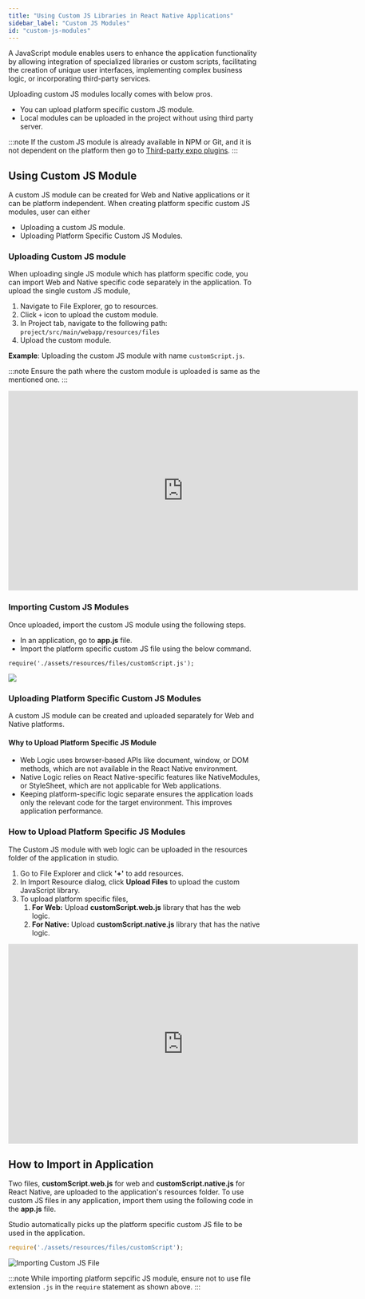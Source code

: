 ```yaml
---
title: "Using Custom JS Libraries in React Native Applications"
sidebar_label: "Custom JS Modules"
id: "custom-js-modules"
---
```


A JavaScript module enables users to enhance the application functionality by allowing integration of specialized libraries or custom scripts, facilitating the creation of unique user interfaces, implementing complex business logic, or incorporating third-party services.

Uploading custom JS modules locally comes with below pros.

- You can upload platform specific custom JS module.
- Local modules can be uploaded in the project without using third party server. 

:::note
If the custom JS module is already available in NPM or Git, and it is not dependent on the platform then go to [Third-party expo plugins](/learn/react-native/third-party-expo-plugins/).
:::

## Using Custom JS Module

A custom JS module can be created for Web and Native applications or it can be platform independent. When creating platform specific custom JS modules, user can either

- Uploading a custom JS module.
- Uploading Platform Specific Custom JS Modules.

### Uploading Custom JS module

When uploading single JS module which has platform specific code, you can import Web and Native specific code separately in the application. To upload the single custom JS module, 

1. Navigate to File Explorer, go to resources.
2. Click `+` icon to upload the custom module.
3. In Project tab, navigate to the following path: `project/src/main/webapp/resources/files`
4. Upload the custom module.

**Example**: Uploading the custom JS module with name `customScript.js`.

:::note
Ensure the path where the custom module is uploaded is same as the mentioned one.
:::


<iframe width="700px" height="400px" src="https://embed.app.guidde.com/playbooks/tXtEv6RDtJhz4dsgKDY8JE" title="Guide to upload custom js module " frameborder="0" allowfullscreen ></iframe>


### Importing Custom JS Modules

Once uploaded, import the custom JS module using the following steps.

- In an application, go to **app.js** file.
- Import the platform specific custom JS file using the below command.

`require('./assets/resources/files/customScript.js');`

![](/learn/assets/importing-single-custom-module.png)

### Uploading Platform Specific Custom JS Modules

A custom JS module can be created and uploaded separately for Web and Native platforms.

#### Why to Upload Platform Specific JS Module

- Web Logic uses browser-based APIs like document, window, or DOM methods, which are not available in the React Native environment.
- Native Logic relies on React Native-specific features like NativeModules, or StyleSheet, which are not applicable for Web applications.
- Keeping platform-specific logic separate ensures the application loads only the relevant code for the target environment. This improves application performance.

### How to Upload Platform Specific JS Modules

The Custom JS module with web logic can be uploaded in the resources folder of the application in studio.

1. Go to File Explorer and click **'+'** to add resources.
2. In Import Resource dialog, click **Upload Files** to upload the custom JavaScript library.
3. To upload platform specific files,
   1. **For Web:** Upload **customScript.web.js** library that has the web logic.
   2. **For Native:** Upload **customScript.native.js** library that has the native logic.

<iframe width="700px" height="400px" src="https://embed.app.guidde.com/playbooks/6qB7zewc5dDDBh7aKuB49z" title="Upload custom js module (platform specific)" frameborder="0" allowfullscreen ></iframe>

## How to Import in Application

Two files, **customScript.web.js** for web and **customScript.native.js** for React Native, are uploaded to the application's resources folder. To use custom JS files in any application, import them using the following code in the **app.js** file.

Studio automatically picks up the platform specific custom JS file to be used in the application.


```JavaScript
require('./assets/resources/files/customScript');
```

![Importing Custom JS File](/learn/assets/importing-custom-js-file.png)


:::note
While importing platform sepcific JS module, ensure not to use file extension `.js` in the `require` statement as shown above.
:::

